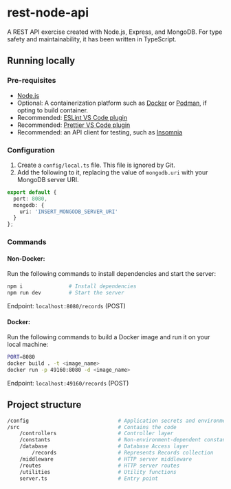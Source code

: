 # rest-node-api

A REST API exercise created with Node.js, Express, and MongoDB. For type safety and maintainability, it has been written in TypeScript.

## Running locally

### Pre-requisites

- [Node.js](https://developer.mozilla.org/en-US/docs/Learn/Server-side/Express_Nodejs/development_environment)
- Optional: A containerization platform such as [Docker](https://www.docker.com/) or [Podman](https://podman.io/), if opting to build container.
- Recommended: [ESLint VS Code plugin](https://marketplace.visualstudio.com/items?itemName=dbaeumer.vscode-eslint)
- Recommended: [Prettier VS Code plugin](https://marketplace.visualstudio.com/items?itemName=esbenp.prettier-vscode)
- Recommended: an API client for testing, such as [Insomnia](https://insomnia.rest/)

### Configuration

1. Create a `config/local.ts` file. This file is ignored by Git.
2. Add the following to it, replacing the value of `mongodb.uri` with your MongoDB server URI.

```typescript
export default {
  port: 8080,
  mongodb: {
    uri: 'INSERT_MONGODB_SERVER_URI'
  }
};
```

### Commands

#### Non-Docker:

Run the following commands to install dependencies and start the server:

```bash
npm i               # Install dependencies
npm run dev         # Start the server
```

Endpoint: `localhost:8080/records` (POST)

#### Docker:

Run the following commands to build a Docker image and run it on your local machine:

```bash
PORT=8080
docker build . -t <image_name>
docker run -p 49160:8080 -d <image_name>
```

Endpoint: `localhost:49160/records` (POST)

## Project structure

```bash
/config                             # Application secrets and environments
/src                                # Contains the code
    /controllers                    # Controller layer
    /constants                      # Non-environment-dependent constants
    /database                       # Database Access layer
        /records                    # Represents Records collection
    /middleware                     # HTTP server middleware
    /routes                         # HTTP server routes
    /utilities                      # Utility functions
    server.ts                       # Entry point
```
